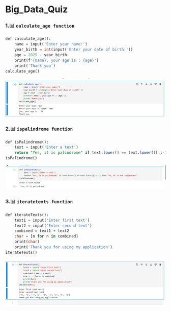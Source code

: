 # Big_Data_Quiz

### 1.📊 `calculate_age function`
```sql
def calculate_age():
    name = input('Enter your name:')
    year_birth = int(input('Enter your date of birth:'))
    age = 2025 - year_birth
    print(f'{name}, your age is : {age}')
    print('Thank you')
calculate_age()
```
![Conceptual Diagram](https://github.com/Nshutitricia/Big_Data_Quiz/blob/92332e28b3e5111b4912f5e68c0f3f040148df6f/git1.PNG)
### 2.📊 `ispalindrome function`
```sql
def isPalindrome():
    text = input('Enter a text')
    return "Yes, it is palindrome" if text.lower() == text.lower()[::-1] else "No, it is not palindrome"
isPalindrome()
```
![Conceptual Diagram](https://github.com/Nshutitricia/Big_Data_Quiz/blob/92332e28b3e5111b4912f5e68c0f3f040148df6f/git2.PNG)
### 3.📊 `iteratetexts function`
```sql
def iterateTexts():
    text1 = input('Enter first text')
    text2 = input('Enter second text')
    combined = text1 + text2
    char = [n for n in combined]
    print(char)
    print('Thank you for using my application')
iterateTexts()
```
![Conceptual Diagram](https://github.com/Nshutitricia/Big_Data_Quiz/blob/92332e28b3e5111b4912f5e68c0f3f040148df6f/git3.PNG)

